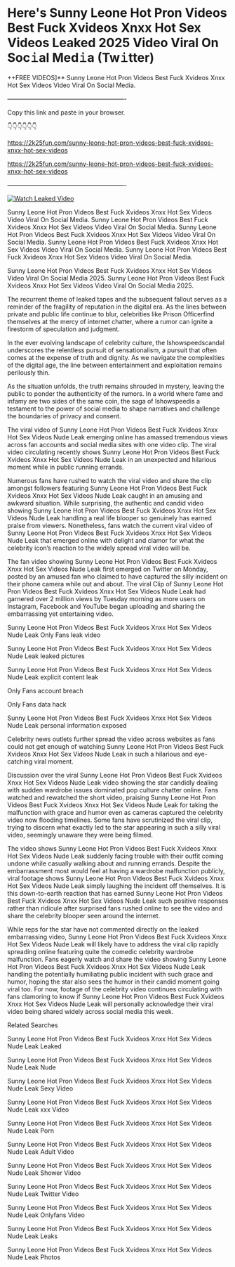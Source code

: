 # Here's Sunny Leone Hot Pron Videos Best Fuck Xvideos Xnxx Hot Sex Videos Leaked 2025 Video Viral On Soc𝚒al Med𝚒a (Tw𝚒tter)

++FREE VIDEOS]** Sunny Leone Hot Pron Videos Best Fuck Xvideos Xnxx Hot Sex Videos Video Viral On Social Media.

———————————————————-

Copy this link and paste in your browser.

👇👇👇👇👇👇

https://2k25fun.com/sunny-leone-hot-pron-videos-best-fuck-xvideos-xnxx-hot-sex-videos

https://2k25fun.com/sunny-leone-hot-pron-videos-best-fuck-xvideos-xnxx-hot-sex-videos

———————————————————-

[![Watch Leaked Video](https://miro.medium.com/v2/resize:fit:828/format:webp/1*cilzJN44JGOrTw9NJCrNHA.gif "Watch Leaked Video")](https://2k25fun.com/sunny-leone-hot-pron-videos-best-fuck-xvideos-xnxx-hot-sex-videos)

Sunny Leone Hot Pron Videos Best Fuck Xvideos Xnxx Hot Sex Videos Video Viral On Social Media. Sunny Leone Hot Pron Videos Best Fuck Xvideos Xnxx Hot Sex Videos Video Viral On Social Media. Sunny Leone Hot Pron Videos Best Fuck Xvideos Xnxx Hot Sex Videos Video Viral On Social Media. Sunny Leone Hot Pron Videos Best Fuck Xvideos Xnxx Hot Sex Videos Video Viral On Social Media. Sunny Leone Hot Pron Videos Best Fuck Xvideos Xnxx Hot Sex Videos Video Viral On Social Media.

Sunny Leone Hot Pron Videos Best Fuck Xvideos Xnxx Hot Sex Videos Video Viral On Social Media 2025. Sunny Leone Hot Pron Videos Best Fuck Xvideos Xnxx Hot Sex Videos Video Viral On Social Media 2025.

The recurrent theme of leaked tapes and the subsequent fallout serves as a reminder of the fragility of reputation in the digital era. As the lines between private and public life continue to blur, celebrities like Prison Officerfind themselves at the mercy of internet chatter, where a rumor can ignite a firestorm of speculation and judgment.

In the ever evolving landscape of celebrity culture, the Ishowspeedscandal underscores the relentless pursuit of sensationalism, a pursuit that often comes at the expense of truth and dignity. As we navigate the complexities of the digital age, the line between entertainment and exploitation remains perilously thin.

As the situation unfolds, the truth remains shrouded in mystery, leaving the public to ponder the authenticity of the rumors. In a world where fame and infamy are two sides of the same coin, the saga of Ishowspeedis a testament to the power of social media to shape narratives and challenge the boundaries of privacy and consent.

The viral video of Sunny Leone Hot Pron Videos Best Fuck Xvideos Xnxx Hot Sex Videos Nude Leak emerging online has amassed tremendous views across fan accounts and social media sites with one video clip. The viral video circulating recently shows Sunny Leone Hot Pron Videos Best Fuck Xvideos Xnxx Hot Sex Videos Nude Leak in an unexpected and hilarious moment while in public running errands.

Numerous fans have rushed to watch the viral video and share the clip amongst followers featuring Sunny Leone Hot Pron Videos Best Fuck Xvideos Xnxx Hot Sex Videos Nude Leak caught in an amusing and awkward situation. While surprising, the authentic and candid video showing Sunny Leone Hot Pron Videos Best Fuck Xvideos Xnxx Hot Sex Videos Nude Leak handling a real life blooper so genuinely has earned praise from viewers. Nonetheless, fans watch the current viral video of Sunny Leone Hot Pron Videos Best Fuck Xvideos Xnxx Hot Sex Videos Nude Leak that emerged online with delight and clamor for what the celebrity icon’s reaction to the widely spread viral video will be.

The fan video showing Sunny Leone Hot Pron Videos Best Fuck Xvideos Xnxx Hot Sex Videos Nude Leak first emerged on Twitter on Monday, posted by an amused fan who claimed to have captured the silly incident on their phone camera while out and about. The viral Clip of Sunny Leone Hot Pron Videos Best Fuck Xvideos Xnxx Hot Sex Videos Nude Leak had garnered over 2 million views by Tuesday morning as more users on Instagram, Facebook and YouTube began uploading and sharing the embarrassing yet entertaining video.

Sunny Leone Hot Pron Videos Best Fuck Xvideos Xnxx Hot Sex Videos Nude Leak Only Fans leak video

Sunny Leone Hot Pron Videos Best Fuck Xvideos Xnxx Hot Sex Videos Nude Leak leaked pictures

Sunny Leone Hot Pron Videos Best Fuck Xvideos Xnxx Hot Sex Videos Nude Leak explicit content leak

Only Fans account breach

Only Fans data hack

Sunny Leone Hot Pron Videos Best Fuck Xvideos Xnxx Hot Sex Videos Nude Leak personal information exposed

Celebrity news outlets further spread the video across websites as fans could not get enough of watching Sunny Leone Hot Pron Videos Best Fuck Xvideos Xnxx Hot Sex Videos Nude Leak in such a hilarious and eye-catching viral moment.

Discussion over the viral Sunny Leone Hot Pron Videos Best Fuck Xvideos Xnxx Hot Sex Videos Nude Leak video showing the star candidly dealing with sudden wardrobe issues dominated pop culture chatter online. Fans watched and rewatched the short video, praising Sunny Leone Hot Pron Videos Best Fuck Xvideos Xnxx Hot Sex Videos Nude Leak for taking the malfunction with grace and humor even as cameras captured the celebrity video now flooding timelines. Some fans have scrutinized the viral clip, trying to discern what exactly led to the star appearing in such a silly viral video, seemingly unaware they were being filmed.

The video shows Sunny Leone Hot Pron Videos Best Fuck Xvideos Xnxx Hot Sex Videos Nude Leak suddenly facing trouble with their outfit coming undone while casually walking about and running errands. Despite the embarrassment most would feel at having a wardrobe malfunction publicly, viral footage shows Sunny Leone Hot Pron Videos Best Fuck Xvideos Xnxx Hot Sex Videos Nude Leak simply laughing the incident off themselves. It is this down-to-earth reaction that has earned Sunny Leone Hot Pron Videos Best Fuck Xvideos Xnxx Hot Sex Videos Nude Leak such positive responses rather than ridicule after surprised fans rushed online to see the video and share the celebrity blooper seen around the internet.

While reps for the star have not commented directly on the leaked embarrassing video, Sunny Leone Hot Pron Videos Best Fuck Xvideos Xnxx Hot Sex Videos Nude Leak will likely have to address the viral clip rapidly spreading online featuring quite the comedic celebrity wardrobe malfunction. Fans eagerly watch and share the video showing Sunny Leone Hot Pron Videos Best Fuck Xvideos Xnxx Hot Sex Videos Nude Leak handling the potentially humiliating public incident with such grace and humor, hoping the star also sees the humor in their candid moment going viral too. For now, footage of the celebrity video continues circulating with fans clamoring to know if Sunny Leone Hot Pron Videos Best Fuck Xvideos Xnxx Hot Sex Videos Nude Leak will personally acknowledge their viral video being shared widely across social media this week.

Related Searches

Sunny Leone Hot Pron Videos Best Fuck Xvideos Xnxx Hot Sex Videos Nude Leak Leaked

Sunny Leone Hot Pron Videos Best Fuck Xvideos Xnxx Hot Sex Videos Nude Leak Nude

Sunny Leone Hot Pron Videos Best Fuck Xvideos Xnxx Hot Sex Videos Nude Leak Sexy Video

Sunny Leone Hot Pron Videos Best Fuck Xvideos Xnxx Hot Sex Videos Nude Leak xxx Video

Sunny Leone Hot Pron Videos Best Fuck Xvideos Xnxx Hot Sex Videos Nude Leak Porn

Sunny Leone Hot Pron Videos Best Fuck Xvideos Xnxx Hot Sex Videos Nude Leak Adult Video

Sunny Leone Hot Pron Videos Best Fuck Xvideos Xnxx Hot Sex Videos Nude Leak Shower Video

Sunny Leone Hot Pron Videos Best Fuck Xvideos Xnxx Hot Sex Videos Nude Leak Twitter Video

Sunny Leone Hot Pron Videos Best Fuck Xvideos Xnxx Hot Sex Videos Nude Leak Onlyfans Video

Sunny Leone Hot Pron Videos Best Fuck Xvideos Xnxx Hot Sex Videos Nude Leak Leaks

Sunny Leone Hot Pron Videos Best Fuck Xvideos Xnxx Hot Sex Videos Nude Leak Photos